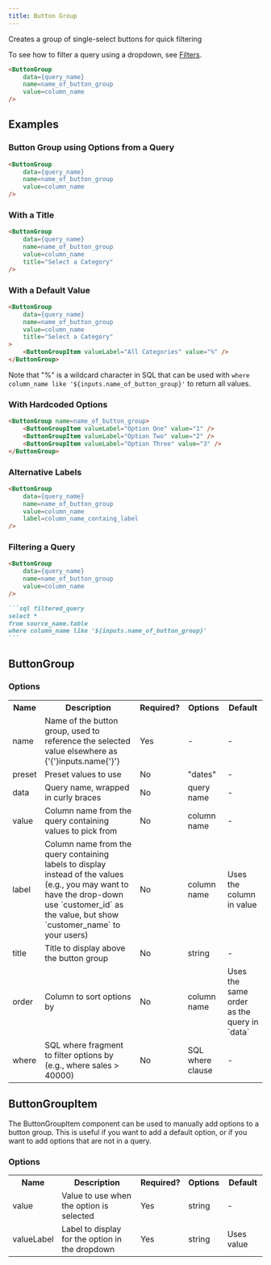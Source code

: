 ```yaml
---
title: Button Group
---
```


Creates a group of single-select buttons for quick filtering

To see how to filter a query using a dropdown, see [Filters](/core-concepts/filters).

````markdown
<ButtonGroup
    data={query_name} 
    name=name_of_button_group
    value=column_name
/>
````

## Examples

### Button Group using Options from a Query

````markdown
<ButtonGroup
    data={query_name} 
    name=name_of_button_group
    value=column_name
/>
````

### With a Title

````markdown
<ButtonGroup
    data={query_name} 
    name=name_of_button_group
    value=column_name
    title="Select a Category"
/>
````

### With a Default Value

````markdown
<ButtonGroup
    data={query_name} 
    name=name_of_button_group
    value=column_name
    title="Select a Category"
>
    <ButtonGroupItem valueLabel="All Categories" value="%" />
</ButtonGroup>
````

Note that "%" is a wildcard character in SQL that can be used with `where column_name like '${inputs.name_of_button_group}'` to return all values.


### With Hardcoded Options

````markdown
<ButtonGroup name=name_of_button_group>
    <ButtonGroupItem valueLabel="Option One" value="1" />
    <ButtonGroupItem valueLabel="Option Two" value="2" />
    <ButtonGroupItem valueLabel="Option Three" value="3" />
</ButtonGroup>
````

### Alternative Labels

````markdown
<ButtonGroup
    data={query_name} 
    name=name_of_button_group
    value=column_name
    label=column_name_containg_label
/>
````

### Filtering a Query

````markdown
<ButtonGroup
    data={query_name} 
    name=name_of_button_group
    value=column_name
/>

```sql filtered_query
select *
from source_name.table
where column_name like '${inputs.name_of_button_group}'
```
````

## ButtonGroup

### Options

<table>						 
    <tr>	
        <th class='tleft'>Name</th>	
        <th class='tleft'>Description</th>	
        <th>Required?</th>	
        <th>Options</th>	
        <th>Default</th>	
    </tr>
        <tr>	
        <td>name</td>	
        <td>Name of the button group, used to reference the selected value elsewhere as {'{'}inputs.name{'}'}</td>	
        <td class='tcenter'>Yes</td>	
        <td class='tcenter'>-</td>	
        <td class='tcenter'>-</td>
    </tr>
    <tr>	
        <td>preset</td>	
        <td>Preset values to use</td>	
        <td class='tcenter'>No</td>	
        <td class='tcenter'>"dates"</td>	
        <td class='tcenter'>-</td>	
    </tr>
    <tr>	
        <td>data</td>	
        <td>Query name, wrapped in curly braces</td>	
        <td class='tcenter'>No</td>	
        <td class='tcenter'>query name</td>	
        <td class='tcenter'>-</td>	
    </tr>
    <tr>	
        <td>value</td>	
        <td>Column name from the query containing values to pick from</td>	
        <td class='tcenter'>No</td>	
        <td class='tcenter'>column name</td>	
        <td class='tcenter'>-</td>
    </tr>
    <tr>	
        <td>label</td>	
        <td>Column name from the query containing labels to display instead of the values (e.g., you may want to have the drop-down use `customer_id` as the value, but show `customer_name` to your users)</td>	
        <td class='tcenter'>No</td>	
        <td class='tcenter'>column name</td>	
        <td class='tcenter'>Uses the column in value</td>
    </tr>
    <tr>	
        <td>title</td>	
        <td>Title to display above the button group</td>	
        <td class='tcenter'>No</td>	
        <td class='tcenter'>string</td>	
        <td class='tcenter'>-</td>
    </tr>
    <tr>	
        <td>order</td>
        <td>Column to sort options by</td>
        <td class='tcenter'>No</td>
        <td class='tcenter'>column name</td>
        <td class='tcenter'>Uses the same order as the query in `data`</td>
    </tr>
    <tr>	
        <td>where</td>
        <td>SQL where fragment to filter options by (e.g., where sales > 40000)</td>
        <td class='tcenter'>No</td>
        <td class='tcenter'>SQL where clause</td>
        <td class='tcenter'>-</td>
    </tr>
</table>

<!-- TODO: @archiewood confirm prop name for value_label-->

## ButtonGroupItem

The ButtonGroupItem component can be used to manually add options to a button group. This is useful if you want to add a default option, or if you want to add options that are not in a query.

### Options

<table>						 
    <tr>	
        <th class='tleft'>Name</th>	
        <th class='tleft'>Description</th>	
        <th>Required?</th>	
        <th>Options</th>	
        <th>Default</th>	
    </tr>
        <tr>	
        <td>value</td>
        <td>Value to use when the option is selected</td>
        <td class='tcenter'>Yes</td>
        <td class='tcenter'>string</td>
        <td class='tcenter'>-</td>
    </tr>
    <tr>	
        <td>valueLabel</td>
        <td>Label to display for the option in the dropdown</td>
        <td class='tcenter'>Yes</td>
        <td class='tcenter'>string</td>
        <td class='tcenter'>Uses value</td>
    </tr>
</table>


